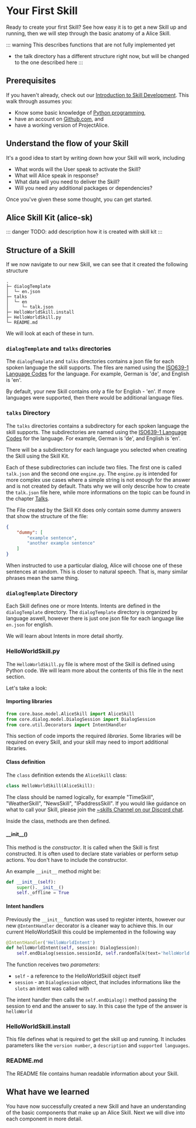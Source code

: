 # Your First Skill
Ready to create your first Skill? See how easy it is to get a new Skill up and
running, then we will step through the basic anatomy of a Alice Skill.

::: warning
This describes functions that are not fully implemented yet
- the talk directory has a different structure right now, but will be changed to the one described here
:::

## Prerequisites

If you haven't already, check out our [Introduction to Skill Development](./). This walk through assumes you:

* Know some basic knowledge of [Python programming](https://www.python.org/),
* have an account on [Github.com](https://github.com), and
* have a working version of ProjectAlice.

## Understand the flow of your Skill

It's a good idea to start by writing down how your Skill will work, including

* What words will the User speak to activate the Skill?
* What will Alice speak in response?
* What data will you need to deliver the Skill?
* Will you need any additional packages or dependencies?

Once you've given these some thought, you can get started.

## Alice Skill Kit (alice-sk)

::: danger
TODO: add description how it is created with skill kit
:::

## Structure of a Skill

If we now navigate to our new Skill, we can see that it created the following structure

```text
.
├─ dialogTemplate
│  └─ en.json
├─ talks
│  └─ en
│     └─ talk.json
├─ HelloWorldSkill.install
├─ HelloWorldSkill.py
└─ README.md
```

We will look at each of these in turn.

### `dialogTemplate` and `talks` directories

The `dialogTemplate` and `talks` directories contains a json file for each spoken language the skill supports. The files are named using the [ISO639-1 Language Codes](https://en.wikipedia.org/wiki/List_of_ISO_639-1_codes) for the language. For example, German is 'de', and English is 'en'.

By default, your new Skill contains only a file for English - 'en'. If more languages were supported, then there would be additional language files.


### `talks` Directory

The `talks` directories contains a subdirectory for each spoken language the skill supports. The subdirectories are named using the [ISO639-1 Language Codes](https://en.wikipedia.org/wiki/List_of_ISO_639-1_codes) for the language. For example, German is 'de', and English is 'en'.

There will be a subdirectory for each language you selected when creating the Skill using the Skill Kit.

Each of these subdirectories can include two files. The first one is called `talk.json` and the second one `engine.py`.
The `engine.py` is intended for more complex use cases where a simple string is not enough for the answer and is not created by default. Thats why we will only describe how to create the `talk.json` file here, while more informations on the topic can be found in the chapter [Talks]().


The File created by the Skill Kit does only contain some dummy answers that show the structure of the file:
```json
{
	"dummy": [
        "example sentence",
        "another example sentence"
    ]
}
```

When instructed to use a particular dialog, Alice will choose one of these sentences at random. This is closer to natural speech. That is, many similar phrases mean the same thing.


### `dialogTemplate` Directory

Each Skill defines one or more Intents. Intents are defined in the `dialogTemplate` directory. The `dialogTemplate` directory is organized by language aswell, however there is just one json file for each language like `en.json` for english.

We will learn about Intents in more detail shortly.


### HelloWorldSkill.py

The `HelloWorldSkill.py` file is where most of the Skill is defined using Python code. We will learn more about the contents of this file in the next section.

Let's take a look:

#### Importing libraries

```python
from core.base.model.AliceSkill import AliceSkill
from core.dialog.model.DialogSession import DialogSession
from core.util.Decorators import IntentHandler
```

This section of code imports the required _libraries_. Some libraries will be required on every Skill, and your skill may need to import additional libraries.

#### Class definition

The `class` definition extends the `AliceSkill` class:

```python
class HelloWorldSkill(AliceSkill):
```

The class should be named logically, for example "TimeSkill", "WeatherSkill", "NewsSkill", "IPaddressSkill". If you would like guidance on what to call your Skill, please join the [~skills Channel on our Discord chat]().

Inside the class, methods are then defined.

#### \_\_init\_\_\(\)

This method is the _constructor_. It is called when the Skill is first constructed. It is often used to declare state variables or perform setup actions. You don't have to include the constructor.

An example `__init__` method might be:

```python
def __init__(self):
    super().__init__()
    self._offline = True
```

#### Intent handlers

Previously the `__init__` function was used to register intents, however our new `@IntentHandler` decorator is a cleaner way to achieve this.
In our current HelloWorldSkill this could be implemented in the following way

```python
@IntentHandler('HelloWorldIntent')
def helloWorldIntent(self, session: DialogSession):
    self.endDialog(session.sessionId, self.randomTalk(text='helloWorld'))
```

The function receives two _parameters_:

* `self` - a reference to the HelloWorldSkill object itself
* `session` - an `DialogSession` object, that includes informations like the `slots` an intent was called with

The intent handler then calls the `self.endDialog()` method passing the session to end and the answer to say. In this case the type of the answer is `helloWorld`


### HelloWorldSkill.install

This file defines what is required to get the skill up and running. It includes parameters like the `version number`, a `description` and `supported languages`.


### README.md

The README file contains human readable information about your Skill.


## What have we learned

You have now successfully created a new Skill and have an understanding of the basic components that make up an Alice Skill. Next we will dive into each component in more detail.
